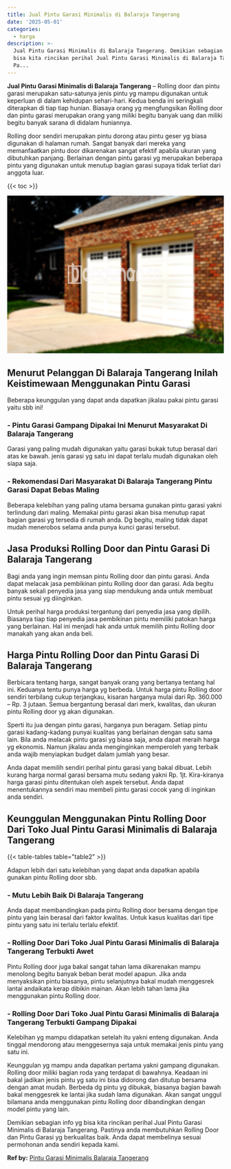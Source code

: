 ```yaml
---
title: Jual Pintu Garasi Minimalis di Balaraja Tangerang
date: '2025-05-01'
categories:
  - harga
description: >-
  Jual Pintu Garasi Minimalis di Balaraja Tangerang. Demikian sebagian info yg
  bisa kita rincikan perihal Jual Pintu Garasi Minimalis di Balaraja Tangerang.
  Pa...
---
```


**Jual Pintu Garasi Minimalis di Balaraja Tangerang** – Rolling door dan pintu garasi merupakan satu-satunya jenis pintu yg mampu digunakan untuk keperluan di dalam kehidupan sehari-hari. Kedua benda ini seringkali diterapkan di tiap tiap hunian. Biasaya orang yg mengfungsikan Rolling door dan pintu garasi merupakan orang yang miliki begitu banyak uang dan miliki begitu banyak sarana di didalam huniannya.

Rolling door sendiri merupakan pintu dorong atau pintu geser yg biasa digunakan di halaman rumah. Sangat banyak dari mereka yang memanfaatkan pintu door dikarenakan sangat efektif apabila ukuran yang dibutuhkan panjang. Berlainan dengan pintu garasi yg merupakan beberapa pintu yang digunakan untuk menutup bagian garasi supaya tidak terliat dari anggota luar.

{{< toc >}}

![Jual Pintu Garasi Minimalis di Balaraja Tangerang](/images/pintu-garasi-02.png)

## Menurut Pelanggan Di Balaraja Tangerang Inilah Keistimewaan Menggunakan Pintu Garasi

Beberapa keunggulan yang dapat anda dapatkan jikalau pakai pintu garasi yaitu sbb ini!

### \- Pintu Garasi Gampang Dipakai Ini Menurut Masyarakat Di Balaraja Tangerang

Garasi yang paling mudah digunakan yaitu garasi bukak tutup berasal dari atas ke bawah. jenis garasi yg satu ini dapat terlalu mudah digunakan oleh siapa saja.

### \- Rekomendasi Dari Masyarakat Di Balaraja Tangerang Pintu Garasi Dapat Bebas Maling

Beberapa kelebihan yang paling utama bersama gunakan pintu garasi yakni terlindung dari maling. Memakai pintu garasi akan bisa menutup rapat bagian garasi yg tersedia di rumah anda. Dg begitu, maling tidak dapat mudah menerobos selama anda punya kunci garasi tersebut.

## Jasa Produksi Rolling Door dan Pintu Garasi Di Balaraja Tangerang

Bagi anda yang ingin memsan pintu Rolling door dan pintu garasi. Anda dapat melacak jasa pembikinan pintu Rolling door dan garasi. Ada begitu banyak sekali penyedia jasa yang siap mendukung anda untuk membuat pintu sesuai yg diinginkan.

Untuk perihal harga produksi tergantung dari penyedia jasa yang dipilih. Biasanya tiap tiap penyedia jasa pembikinan pintu memiliki patokan harga yang berlainan. Hal ini menjadi hak anda untuk memilih pintu Rolling door manakah yang akan anda beli.

## Harga Pintu Rolling Door dan Pintu Garasi Di Balaraja Tangerang

Berbicara tentang harga, sangat banyak orang yang bertanya tentang hal ini. Keduanya tentu punya harga yg berbeda. Untuk harga pintu Rolling door sendiri terbilang cukup terjangkau, kisaran harganya mulai dari Rp. 360.000 – Rp. 3 jutaan. Semua bergantung berasal dari merk, kwalitas, dan ukuran pintu Rolling door yg akan digunakan.

Sperti itu jua dengan pintu garasi, harganya pun beragam. Setiap pintu garasi kadang-kadang punyai kualitas yang berlainan dengan satu sama lain. Bila anda melacak pintu garasi yg biasa saja, anda dapat meraih harga yg ekonomis. Namun jikalau anda menginginkan memperoleh yang terbaik anda wajib menyiapkan budget dalam jumlah yang besar.

Anda dapat memilih sendiri perihal pintu garasi yang bakal dibuat. Lebih kurang harga normal garasi bersama mutu sedang yakni Rp. 1jt. Kira-kiranya harga garasi pintu ditentukan oleh aspek tersebut. Anda dapat menentukannya sendiri mau membeli pintu garasi cocok yang di inginkan anda sendiri.

## Keunggulan Menggunakan Pintu Rolling Door Dari Toko Jual Pintu Garasi Minimalis di Balaraja Tangerang

{{< table-tables table="table2" >}}

Adapun lebih dari satu kelebihan yang dapat anda dapatkan apabila gunakan pintu Rolling door sbb.

### \- Mutu Lebih Baik Di Balaraja Tangerang

Anda dapat membandingkan pada pintu Rolling door bersama dengan tipe pintu yang lain berasal dari faktor kwalitas. Untuk kasus kualitas dari tipe pintu yang satu ini terlalu terlalu efektif.

### \- Rolling Door Dari Toko Jual Pintu Garasi Minimalis di Balaraja Tangerang Terbukti Awet

Pintu Rolling door juga bakal sangat tahan lama dikarenakan mampu menolong begitu banyak beban berat model apapun. Jika anda menyaksikan pintu biasanya, pintu selanjutnya bakal mudah menggesrek lantai andaikata kerap dibikin mainan. Akan lebih tahan lama jika menggunakan pintu Rolling door.

### \- Rolling Door Dari Toko Jual Pintu Garasi Minimalis di Balaraja Tangerang Terbukti Gampang Dipakai

Kelebihan yg mampu didapatkan setelah itu yakni enteng digunakan. Anda tinggal mendorong atau menggesernya saja untuk memakai jenis pintu yang satu ini.

Keunggulan yg mampu anda dapatkan pertama yakni gampang digunakan. Rolling door miliki bagian roda yang terdapat di bawahnya. Keadaan ini bakal jadikan jenis pintu yg satu ini bisa didorong dan ditutup bersama dengan amat mudah. Berbeda dg pintu yg dibukak, biasanya bagian bawah bakal menggesrek ke lantai jika sudah lama digunakan. Akan sangat unggul bilamana anda menggunakan pintu Rolling door dibandingkan dengan model pintu yang lain.

Demikian sebagian info yg bisa kita rincikan perihal Jual Pintu Garasi Minimalis di Balaraja Tangerang. Pastinya anda membutuhkan Rolling Door dan Pintu Garasi yg berkualitas baik. Anda dapat membelinya sesuai permohonan anda sendiri kepada kami.

**Ref by:** [Pintu Garasi Minimalis Balaraja Tangerang](https://id.wikipedia.org/wiki/Pintu)
